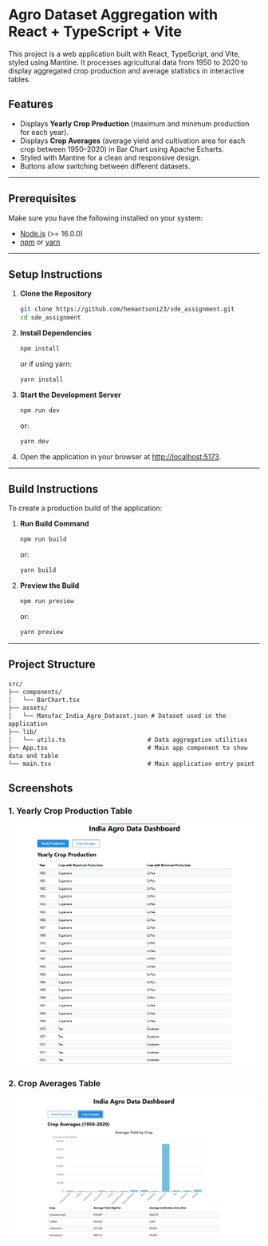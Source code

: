# Agro Dataset Aggregation with React + TypeScript + Vite

This project is a web application built with React, TypeScript, and Vite, styled using Mantine. It processes agricultural data from 1950 to 2020 to display aggregated crop production and average statistics in interactive tables.

## Features
- Displays **Yearly Crop Production** (maximum and minimum production for each year).
- Displays **Crop Averages** (average yield and cultivation area for each crop between 1950–2020) in Bar Chart using Apache Echarts.
- Styled with Mantine for a clean and responsive design.
- Buttons allow switching between different datasets.

---

## Prerequisites
Make sure you have the following installed on your system:
- [Node.js](https://nodejs.org/) (>= 16.0.0)
- [npm](https://www.npmjs.com/) or [yarn](https://yarnpkg.com/)

---

## Setup Instructions

1. **Clone the Repository**
   ```bash
   git clone https://github.com/hemantsoni23/sde_assignment.git
   cd sde_assignment
   ```

2. **Install Dependencies**
   ```bash
   npm install
   ```
   or if using yarn:
   ```bash
   yarn install
   ```

3. **Start the Development Server**
   ```bash
   npm run dev
   ```
   or:
   ```bash
   yarn dev
   ```

4. Open the application in your browser at [http://localhost:5173](http://localhost:5173).

---

## Build Instructions

To create a production build of the application:

1. **Run Build Command**
   ```bash
   npm run build
   ```
   or:
   ```bash
   yarn build
   ```

2. **Preview the Build**
   ```bash
   npm run preview
   ```
   or:
   ```bash
   yarn preview
   ```
---

## Project Structure

```
src/
├── components/
│   └── BarChart.tsx
├── assets/
│   └── Manufac_India_Agro_Dataset.json # Dataset used in the application
├── lib/
│   └── utils.ts                       # Data aggregation utilities
├── App.tsx                            # Main app component to show data and table
└── main.tsx                           # Main application entry point
```

## Screenshots

### 1. Yearly Crop Production Table
![Yearly Crop Production](./public/Screenshots/Screenshot1.jpg)

### 2. Crop Averages Table
![Crop Averages](./public/Screenshots/Screenshot2.jpg)
